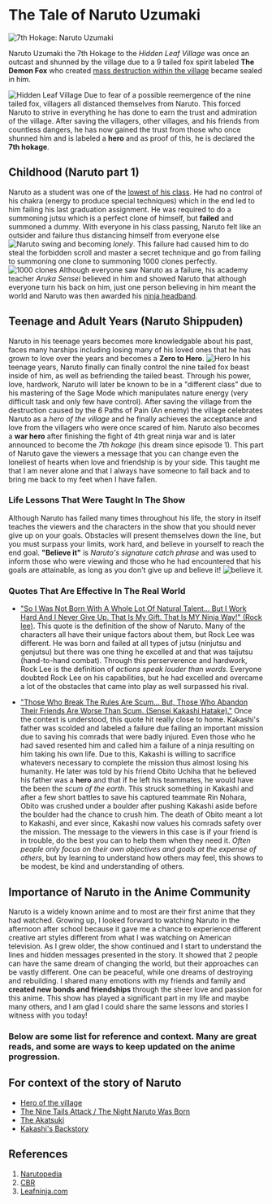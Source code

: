 # The Tale of Naruto Uzumaki
![7th Hokage: Naruto Uzumaki](https://i2.wp.com/narutokonoha.com/wp-content/uploads/2021/06/Naruto-as-Hokage.jpg?resize=1024%2C576&ssl=1)

Naruto Uzumaki the 7th Hokage to the *Hidden Leaf Village* was once an outcast and shunned by the village due to a 9 tailed fox spirit labeled **The Demon Fox** who created [mass destruction within the village](https://static.wikia.nocookie.net/naruto/images/b/b2/Kyuubi_attack_on_Konoha.png/revision/latest?cb=20150728194030) became sealed in him.

![Hidden Leaf Village](https://static.wikia.nocookie.net/nff/images/b/b8/Leafvillage.jpg/revision/latest?cb=20100202224744)
 Due to fear of a possible reemergence of the nine tailed fox, villagers all distanced themselves from Naruto. This forced Naruto to strive in everything he has done to earn the trust and admiration of the village. After saving the villagers, other villages, and his friends from countless dangers, he has now gained the trust from those who once shunned him and is labeled a **hero** and as proof of this, he is declared the **7th hokage**.

## Childhood (Naruto part 1)
Naruto as a student was one of the [lowest of his class](https://miro.medium.com/max/2000/1*SP-oS5bHyIkVx58GzY25Aw.png). He had no control of his chakra (energy to produce special techniques) which in the end led to him failing his last graduation assignment. He was required to do a summoning jutsu which is a perfect clone of himself, but **failed** and summoned a dummy. With everyone in his class passing, Naruto felt like an outsider and failure thus distancing himself from everyone else ![Naruto swing](https://pm1.narvii.com/7330/b410ab6f86108e86c3621ba2cc48ff430f015be1r1-739-415v2_hq.jpg) and becoming *lonely*. This failure had caused him to do steal the forbidden scroll and master a secret technique and go from failing to summoning one clone to summoning 1000 clones perfectly. ![1000 clones](https://static.wikia.nocookie.net/naruto/images/e/e6/Multiple_Shadow_Clone_Technique.png/revision/latest?cb=20150221104302) Although everyone saw Naruto as a failure, his academy teacher *Aruka Sensei* believed in him and showed Naruto that although everyone turn his back on him, just one person believing in him meant the world and Naruto was then awarded his [ninja headband](https://i.ytimg.com/vi/DoNSeAAMpMI/maxresdefault.jpg). 

## Teenage and Adult Years (Naruto Shippuden)
Naruto in his teenage years becomes more knowledgable about his past, faces many harships including losing many of his loved ones that he has grown to love over the years and becomes a **Zero to Hero**. ![Hero](https://static.wikia.nocookie.net/naruto/images/d/d3/Hero_of_the_Hidden_Leaf.PNG/revision/latest?cb=20150222030908) In his teenage years, Naruto finally can finally control the nine tailed fox beast inside of him, as well as befriending the tailed beast. Through his power, love, hardwork, Naruto will later be known to be in a "different class" due to his mastering of the Sage Mode which manipulates nature energy (very difficult task and only few have control). After saving the village from the destruction caused by the 6 Paths of Pain (An enemy) the village celebrates Naruto as a *hero of the village* and he finally achieves the acceptance and love from the villagers who were once scared of him. Naruto also becomes a **war hero** after finishing the fight of 4th great ninja war and is later announced to become the *7th hokage* (his dream since episode 1). This part of Naruto gave the viewers a message that you can change even the loneliest of hearts when love and friendship is by your side. This taught me that I am never alone and that I always have someone to fall back and to bring me back to my feet when I have fallen.  

### Life Lessons That Were Taught In The Show
Although Naruto has failed many times throughout his life, the story in itself teaches the viewers and the characters in the show that you should never give up on your goals. Obstacles will present themselves down the line, but you must surpass your limits, work hard, and believe in yourself to reach the end goal. **"Believe it"** is *Naruto's signature catch phrase* and was used to inform those who were viewing and those who he had encountered that his goals are attainable, as long as you don't give up and believe it! ![believe it](https://c.tenor.com/uhm5SBsYu9UAAAAC/naruto-uzumaki-believe-it.gif).

### Quotes That Are Effective In The Real World
- ["So I Was Not Born With A Whole Lot Of Natural Talent... But I Work Hard And I Never Give Up. That Is My Gift. That Is MY Ninja Way!" (Rock lee)](https://www.cbr.com/naruto-quotes-franchise-timeless/). This quote is the definition of the show of Naruto. Many of the characters all have their unique factors about them, but Rock Lee was different. He was born and failed at all types of jutsu (ninjutsu and genjutsu) but there was one thing he excelled at and that was taijutsu (hand-to-hand combat). Through this perserverence and hardwork, Rock Lee is the definition of *actions speak louder than words*. Everyone doubted Rock Lee on his capabilities, but he had excelled and overcame a lot of the obstacles that came into play as well surpassed his rival.

- ["Those Who Break The Rules Are Scum... But, Those Who Abandon Their Friends Are Worse Than Scum. (Sensei Kakashi Hatake)."](https://www.cbr.com/naruto-quotes-franchise-timeless/) Once the context is understood, this quote hit really close to home. Kakashi's father was scolded and labeled a failure due failing an important mission due to saving his comrads that were badly injured. Even those who he had saved resented him and called him a failure of a ninja resulting on him taking his own life. Due to this, Kakashi is willing to sacrifice whatevers necessary to complete the mission thus almost losing his humanity. He later was told by his friend Obito Uchiha that he believed his father was a **hero** and that if he left his teammates, he would have the been the *scum of the earth*. This struck something in Kakashi and after a few short battles to save his captured teammate Rin Nohara, Obito was crushed under a boulder after pushing Kakashi aside before the boulder had the chance to crush him. The death of Obito meant a lot to Kakashi, and ever since, Kakashi now values his comrads safety over the mission. The message to the viewers in this case is if your friend is in trouble, do the best you can to help them when they need it. *Often people only focus on their own objectives and goals at the expense of others*, but by learning to understand how others may feel, this shows to be modest, be kind and understanding of others.

## Importance of Naruto in the Anime Community
Naruto is a widely known anime and to most are their first anime that they had watched. Growing up, I looked forward to watching Naruto in the afternoon after school because it gave me a chance to experience different creative art styles different from what I was watching on American television. As I grew older, the show continued and I start to understand the lines and hidden messages presented in the story. It showed that 2 people can have the same dream of changing the world, but their approaches can be vastly different. One can be peaceful, while one dreams of destroying and rebuilding. I shared many emotions with my friends and family and **created new bonds and friendships** through the sheer love and passion for this anime. This show has played a significant part in my life and maybe many others, and I am glad I could share the same lessons and stories I witness with you today!

### Below are some list for reference and context. Many are great reads, and some are ways to keep updated on the anime progression.

## For context of the story of Naruto
- [Hero of the village](https://naruto.fandom.com/wiki/Hero_of_the_Hidden_Leaf)
- [The Nine Tails Attack / The Night Naruto Was Born](https://naruto.fandom.com/wiki/Nine-Tailed_Demon_Fox%27s_Attack)
- [The Akatsuki](https://naruto.fandom.com/wiki/Akatsuki)
- [Kakashi's Backstory](https://naruto.fandom.com/wiki/Kakashi_Gaiden)

## References
1. [Narutopedia](https://naruto.fandom.com/wiki/Narutopedia)
2. [CBR](https://www.cbr.com/naruto-quotes-franchise-timeless/)
3. [Leafninja.com](https://www.leafninja.com/)